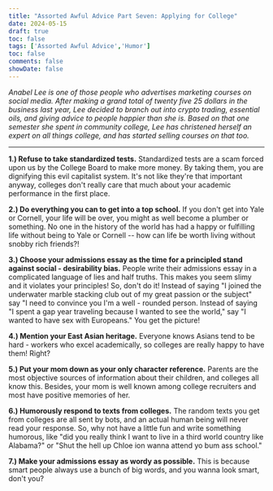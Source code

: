 ```yaml
---
title: "Assorted Awful Advice Part Seven: Applying for College"
date: 2024-05-15
draft: true
toc: false
tags: ['Assorted Awful Advice','Humor']
toc: false
comments: false
showDate: false
---
```


*Anabel Lee is one of those people who advertises marketing courses on social media. After making a grand total of twenty five 25 dollars in the business last year, Lee decided to branch out into crypto trading, essential oils, and giving advice to people happier than she is. Based on that one semester she spent in community college, Lee has christened herself an expert on all things college, and has started selling courses on that too.*

---

**1.) Refuse to take standardized tests.** Standardized tests are a scam forced upon us by the College Board to make more money. By taking them, you are dignifying this evil capitalist system. It's not like they're that important anyway, colleges don't really care that much about your academic performance in the first place.

**2.) Do everything you can to get into a top school.** If you don't get into Yale or Cornell, your life will be over, you might as well become a plumber or something. No one in the history of the world has had a happy or fulfilling life without being to Yale or Cornell -- how can life be worth living without snobby rich friends?!

**3.) Choose your admissions essay as the time for a principled stand against social - desirability bias.** People write their admissions essay in a complicated language of lies and half truths. This makes you seem slimy and it violates your principles! So, don't do it! Instead of saying "I joined the underwater marble stacking club out of my great passion or the subject" say "I need to convince you I'm a well - rounded person. Instead of saying "I spent a gap year traveling because I wanted to see the world," say "I wanted to have sex with Europeans." You get the picture!

**4.) Mention your East Asian heritage.** Everyone knows Asians tend to be hard - workers who excel academically, so colleges are really happy to have them! Right?

**5.) Put your mom down as your only character reference.** Parents are the most objective sources of information about their children, and colleges all know this. Besides, your mom is well known among college recruiters and most have positive memories of her.

**6.) Humorously respond to texts from colleges.** The random texts you get from colleges are all sent by bots, and an actual human being will never read your response. So, why not have a little fun and write something humorous, like "did you really think I want to live in a third world country like Alabama?" or "Shut the hell up Chloe ion wanna attend yo bum ass school."

**7.) Make your admissions essay as wordy as possible.** This is because smart people always use a bunch of big words, and you wanna look smart, don't you?

